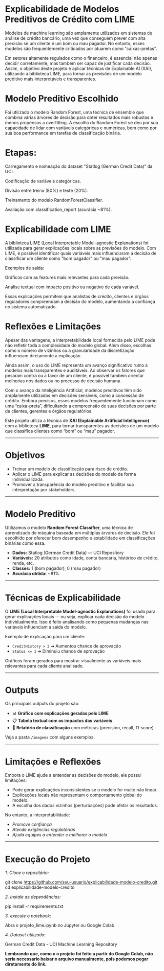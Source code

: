 # Explicabilidade de Modelos Preditivos de Crédito com LIME

Modelos de machine learning são amplamente utilizados em sistemas de análise de crédito bancário, uma vez que conseguem prever com alta precisão se um cliente é um bom ou mau pagador. No entanto, esses modelos são frequentemente criticados por atuarem como "caixas-pretas".

Em setores altamente regulados como o financeiro, é essencial não apenas decidir corretamente, mas também ser capaz de justificar cada decisão. Assim, o objetivo deste projeto é aplicar técnicas de Explainable AI (XAI), utilizando a biblioteca LIME, para tornar as previsões de um modelo preditivo mais interpretáveis e transparentes.

# Modelo Preditivo Escolhido

Foi utilizado o modelo Random Forest, uma técnica de ensemble que combina várias árvores de decisão para obter resultados mais robustos e menos propensos a overfitting. A escolha do Random Forest se deu por sua capacidade de lidar com variáveis categóricas e numéricas, bem como por sua boa performance em tarefas de classificação binária.

# Etapas:

Carregamento e nomeação do dataset "Statlog (German Credit Data)" da UCI.

Codificação de variáveis categóricas.

Divisão entre treino (80%) e teste (20%).

Treinamento do modelo RandomForestClassifier.

Avaliação com classification_report (acurácia ~81%).

# Explicabilidade com LIME

A biblioteca LIME (Local Interpretable Model-agnostic Explanations) foi utilizada para gerar explicações locais sobre as previsões do modelo. Com LIME, é possível identificar quais variáveis mais influenciaram a decisão de classificar um cliente como "bom pagador" ou "mau pagador".

Exemplos de saída:

Gráficos com as features mais relevantes para cada previsão.

Análise textual com impacto positivo ou negativo de cada variável.

Essas explicações permitem que analistas de crédito, clientes e órgãos reguladores compreendam a decisão do modelo, aumentando a confiança no sistema automatizado.

# Reflexões e Limitações

Apesar das vantagens, a interpretabilidade local fornecida pelo LIME pode não refletir toda a complexidade do modelo global. Além disso, escolhas como o número de vizinhos ou a granularidade da discretização influenciam diretamente a explicação.

Ainda assim, o uso do LIME representa um avanço significativo rumo a modelos mais transparentes e auditáveis. Ao observar os fatores que pesaram contra ou a favor de um cliente, é possível também orientar melhorias nos dados ou no processo de decisão humana.

Com o avanço da Inteligência Artificial, modelos preditivos têm sido amplamente utilizados em decisões sensíveis, como a concessão de crédito. Embora precisos, esses modelos frequentemente funcionam como uma “caixa-preta”, dificultando a compreensão de suas decisões por parte de clientes, gerentes e órgãos regulatórios.

Este projeto utiliza a técnica de **XAI (Explainable Artificial Intelligence)** com a biblioteca **LIME**, para tornar transparentes as decisões de um modelo que classifica clientes como “bom” ou “mau” pagador.

---

# Objetivos

- Treinar um modelo de classificação para risco de crédito.
- Aplicar o LIME para explicar as decisões do modelo de forma individualizada.
- Promover a transparência do modelo preditivo e facilitar sua interpretação por stakeholders.

---

#  Modelo Preditivo

Utilizamos o modelo **Random Forest Classifier**, uma técnica de aprendizado de máquina baseada em múltiplas árvores de decisão. Ele foi escolhido por oferecer bom desempenho e estabilidade em classificações binárias como essa.

- **Dados:** Statlog (German Credit Data) — UCI Repository
- **Variáveis:** 20 atributos como idade, conta bancária, histórico de crédito, renda, etc.
- **Classes:** 1 (bom pagador), 0 (mau pagador)
- **Acurácia obtida:** ~81%

---

# Técnicas de Explicabilidade

O **LIME (Local Interpretable Model-agnostic Explanations)** foi usado para gerar explicações locais — ou seja, explicar cada decisão do modelo individualmente. Isso é feito analisando como pequenas mudanças nas variáveis influenciam a saída do modelo.

Exemplo de explicação para um cliente:

- `CreditHistory > 2` ➜ Aumentou chance de aprovação
- `Status <= 3` ➜ Diminuiu chance de aprovação

Gráficos foram gerados para mostrar visualmente as variáveis mais relevantes para cada cliente analisado.

---

# Outputs

Os principais outputs do projeto são:

- 📊 **Gráfico com explicações geradas pelo LIME**  
- 📋 **Tabela textual com os impactos das variáveis**
- 🧾 **Relatório de classificação** com métricas (precision, recall, f1-score)

 Veja a pasta `/imagens` com alguns exemplos.

---

# Limitações e Reflexões

Embora o LIME ajude a entender as decisões do modelo, ele possui limitações:

- Pode gerar explicações inconsistentes se o modelo for muito não linear.
- Explicações locais não representam o comportamento global do modelo.
- A escolha dos dados vizinhos (perturbações) pode afetar os resultados.

No entanto, a interpretabilidade:
-  *Promove confiança*
- *Atende exigências regulatórias*
- *Ajuda equipes a entender e melhorar o modelo*

---

# Execução do Projeto

*1. Clone o repositório:*

git clone https://github.com/seu-usuario/explicabilidade-modelo-credito.git
cd explicabilidade-modelo-credito

*2. Instale as dependências:*


pip install -r requirements.txt

*3. execute o notebook:*

Abra o projeto_lime.ipynb no Jupyter ou Google Colab.


*4. Dataset utilizado:*

German Credit Data - UCI Machine Learning Repository

**Lembrando que, como o o projeto foi feito a partir do Google Colab, não seria necessario baixar o arquivo manualmente, pois podemos pegar diretamente do link.**

